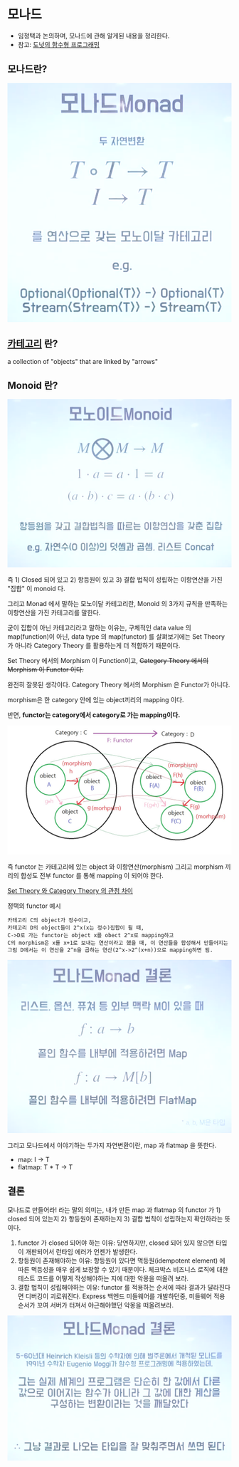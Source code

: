 # 모나드

- 임정택과 논의하며, 모나드에 관해 알게된 내용을 정리한다.
- 참고: [도넛의 함수형 프로그래밍](https://youtu.be/ii5hnSCE6No)

## 모나드란?

![monad](./img/monad.png)

## [카테고리](<https://en.wikipedia.org/wiki/Category_(mathematics)>) 란?

a collection of "objects" that are linked by "arrows"

## Monoid 란?

![monoid](./img/monoid.png)

즉 1) Closed 되어 있고 2) 항등원이 있고 3) 결합 법칙이 성립하는 이항연산을 가진 "집합" 이 monoid 다.

그리고 Monad 에서 말하는 모노이달 카테고리란, Monoid 의 3가지 규칙을 만족하는 이항연산을 가진 카테고리를 말한다.

굳이 집합이 아닌 카테고리라고 말하는 이유는, 구체적인 data value 의 map(function)이 아닌, data type 의 map(functor) 를 살펴보기에는 Set Theory 가 아니라 Category Theory 를 활용하는게 더 적합하기 때문이다.

Set Theory 에서의 Morphism 이 Function이고,
~~Category Theory 에서의 Morphism 이 Functor 이다.~~

완전히 잘못된 생각이다. Category Theory 에서의 Morphism 은 Functor가 아니다.

morphism은 한 category 안에 있는 object끼리의 mapping 이다.

반면, **functor는 category에서 category로 가는 mapping이다.**

![functor](./img/functor.jpeg)

즉 functor 는 카테고리에 있는 object 와 이항연산(morphism) 그리고 morphism 끼리의 합성도 전부 functor 를 통해 mapping 이 되어야 한다.

[Set Theory 와 Category Theory 의 관점 차이](https://cs.stackexchange.com/questions/91357/what-exactly-is-the-semantic-difference-between-category-and-set)

정택의 functor 예시

```txt
카테고리 C의 object가 정수이고,
카테고리 D의 object들이 2^x(x는 정수)집합이 될 때,
C->D로 가는 functor는 object x를 obect 2^x로 mapping하고
C의 morphism은 x를 x+1로 보내는 연산이라고 했을 때, 이 연산들을 합성해서 만들어지는 연산들은 모두 x->x+n 형태.
그럼 D에서는 이 연산을 2^n을 곱하는 연산(2^x->2^(x+n))으로 mapping하면 됨.
```

![flatmap](./img/flatmap.png)

그리고 모나드에서 이야기하는 두가지 자연변환이란, map 과 flatmap 을 뜻한다.

- map: I -> T
- flatmap: T \* T -> T

## 결론

모나드로 만들어라! 라는 말의 의미는, 내가 만든 map 과 flatmap 의 functor 가 1) closed 되어 있는지 2) 항등원이 존재하는지 3) 결합 법칙이 성립하는지 확인하라는 뜻이다.

1. functor 가 closed 되어야 하는 이유: 당연하지만, closed 되어 있지 않으면 타입이 개판되어서 런타임 에러가 언젠가 발생한다.
2. 항등원이 존재해야하는 이유: 항등원이 있다면 멱등원(idempotent element) 에 따른 멱등성을 매우 쉽게 보장할 수 있기 때문이다. 체크박스 비즈니스 로직에 대한 테스트 코드를 어떻게 작성해야하는 지에 대한 악몽을 떠올려 보라.
3. 결합 법칙이 성립해야하는 이유: functor 를 적용하는 순서에 따라 결과가 달라진다면 디버깅이 괴로워진다. Express 백엔드 미들웨어를 개발하던중, 미들웨어 적용 순서가 꼬여 서버가 터져서 야근해야했던 악몽을 떠올려보라.

![conclusion](./img/conclusion.png)
